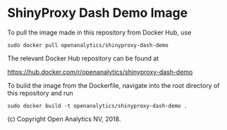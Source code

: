 # ShinyProxy Dash Demo Image

To pull the image made in this repository from Docker Hub, use

```
sudo docker pull openanalytics/shinyproxy-dash-demo
```

The relevant Docker Hub repository can be found at


https://hub.docker.com/r/openanalytics/shinyproxy-dash-demo


To build the image from the Dockerfile, navigate into the root directory of this repository and run


```
sudo docker build -t openanalytics/shinyproxy-dash-demo .
```

(c) Copyright Open Analytics NV, 2018.
